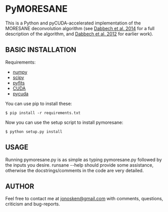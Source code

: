 # PyMORESANE

This is a Python and pyCUDA-accelerated implementation of the MORESANE
deconvolution algorithm (see
[Dabbech et al. 2014](http://arxiv.org/abs/1412.5387) for a full description of
the algorithm, and
[Dabbech et al. 2012](http://www.academia.edu/1942933/Astronomical_image_deconvolution_using_sparse_priors_An_analysis-by-synthesis_approach) for earlier work).

## BASIC INSTALLATION

Requirements:
  * [numpy](http://www.scipy.org/install.html)
  * [scipy](http://www.scipy.org/install.html)
  * [pyfits](http://www.stsci.edu/institute/software_hardware/pyfits/Download)
  * [CUDA](https://developer.nvidia.com/cuda-downloads)
  * [pycuda](http://mathema.tician.de/software/pycuda/)

You can use pip to install these:

```
$ pip install -r requirements.txt
```

Now you can use the setup script to install pymoresane:

```
$ python setup.py install
```



## USAGE

Running pymoresane.py is as simple as typing pymoresane.py followed by the
inputs you desire. runsane --help should provide some assistance, otherwise the
docstrings/comments in the code are very detailed.



## AUTHOR


Feel free to contact me at jonosken@gmail.com with comments, questions,
criticism and bug-reports.




